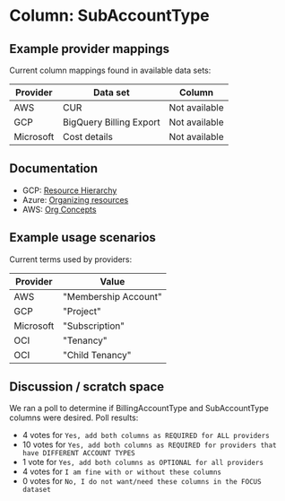 # Column: SubAccountType

## Example provider mappings

Current column mappings found in available data sets:

| Provider  | Data set                | Column        |
| --------- | ----------------------- | ------------- |
| AWS       | CUR                     | Not available |
| GCP       | BigQuery Billing Export | Not available |
| Microsoft | Cost details            | Not available |

## Documentation

- GCP: [Resource Hierarchy](https://cloud.google.com/resource-manager/docs/cloud-platform-resource-hierarchy#resource-hierarchy-detail)
- Azure: [Organizing resources](https://learn.microsoft.com/azure/cost-management-billing/manage/view-all-accounts)
- AWS: [Org Concepts](https://docs.aws.amazon.com/organizations/latest/userguide/orgs_getting-started_concepts.html)

## Example usage scenarios

Current terms used by providers:

| Provider  | Value            |
| --------- | ---------------- |
| AWS       | "Membership Account" |
| GCP       | "Project"        |
| Microsoft | "Subscription"   |
| OCI       | "Tenancy"        |
| OCI       | "Child Tenancy"  |

## Discussion / scratch space

We ran a poll to determine if BillingAccountType and SubAccountType columns were desired. Poll results:
* 4 votes for `Yes, add both columns as REQUIRED for ALL providers`
* 10 votes for `Yes, add both columns as REQUIRED for providers that have DIFFERENT ACCOUNT TYPES`
* 1 vote for `Yes, add both columns as OPTIONAL for all providers`
* 4 votes for `I am fine with or without these columns`
* 0 votes for `No, I do not want/need these columns in the FOCUS dataset`
